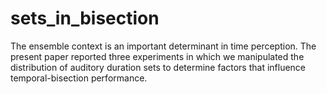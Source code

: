 # sets_in_bisection
The ensemble context is an important determinant in time perception. The present paper reported three experiments in which we manipulated the distribution of auditory duration sets to determine factors that influence temporal-bisection performance.
